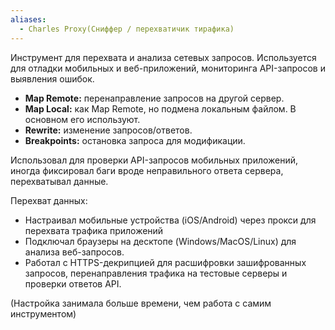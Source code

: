 ```yaml
---
aliases:
  - Charles Proxy(Сниффер / перехватичик тирафика)
---
```

Инструмент для перехвата и анализа сетевых запросов. Используется для отладки мобильных и веб-приложений, мониторинга API-запросов и выявления ошибок.

- **Map Remote:** перенаправление запросов на другой сервер.
- **Map Local:** как Map Remote, но подмена локальным файлом. В основном его используют.
- **Rewrite:** изменение запросов/ответов.
- **Breakpoints:** остановка запроса для модификации.  

Использовал для проверки API-запросов мобильных приложений, иногда фиксировал баги вроде неправильного ответа сервера, перехватывал данные. 

Перехват данных: 
- Настраивал мобильные устройства (iOS/Android) через прокси для перехвата трафика приложений
- Подключал браузеры на десктопе (Windows/MacOS/Linux) для анализа веб-запросов. 
- Работал с HTTPS-декрипцией для расшифровки зашифрованных запросов, перенаправления трафика на тестовые серверы и проверки ответов API.

(Настройка занимала больше времени, чем работа с самим инструментом)